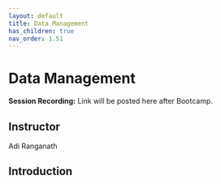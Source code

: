 ```yaml
---
layout: default
title: Data Management
has_children: true
nav_order: 1.51
---
```


# Data Management

**Session Recording:** Link will be posted here after Bootcamp. 

## Instructor
Adi Ranganath 

## Introduction